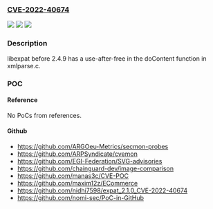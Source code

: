 ### [CVE-2022-40674](https://cve.mitre.org/cgi-bin/cvename.cgi?name=CVE-2022-40674)
![](https://img.shields.io/static/v1?label=Product&message=n%2Fa&color=blue)
![](https://img.shields.io/static/v1?label=Version&message=n%2Fa&color=blue)
![](https://img.shields.io/static/v1?label=Vulnerability&message=n%2Fa&color=brighgreen)

### Description

libexpat before 2.4.9 has a use-after-free in the doContent function in xmlparse.c.

### POC

#### Reference
No PoCs from references.

#### Github
- https://github.com/ARGOeu-Metrics/secmon-probes
- https://github.com/ARPSyndicate/cvemon
- https://github.com/EGI-Federation/SVG-advisories
- https://github.com/chainguard-dev/image-comparison
- https://github.com/manas3c/CVE-POC
- https://github.com/maxim12z/ECommerce
- https://github.com/nidhi7598/expat_2.1.0_CVE-2022-40674
- https://github.com/nomi-sec/PoC-in-GitHub

